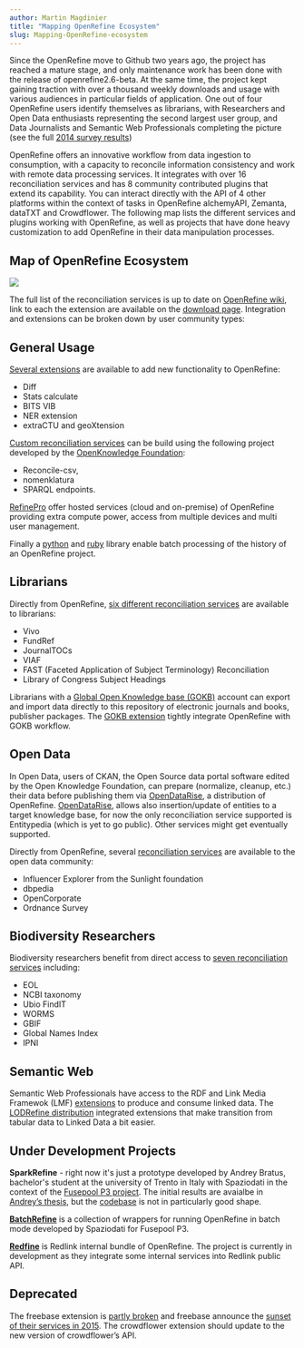 ```yaml
---
author: Martin Magdinier
title: "Mapping OpenRefine Ecosystem"
slug: Mapping-OpenRefine-ecosystem
---
```


Since the OpenRefine move to Github two years ago, the project has reached a mature stage, and only maintenance work has been done with the release of openrefine2.6-beta. At the same time, the project kept gaining traction with over a thousand weekly downloads and usage with various audiences in particular fields of application. One out of four OpenRefine users identify themselves as librarians, with Researchers and Open Data enthusiasts representing the second largest user group, and Data Journalists and Semantic Web Professionals completing the picture (see the full [2014 survey results](http://openrefine.org/2014/08/29/2014-survey-results.html))

OpenRefine offers an innovative workflow from data ingestion to consumption, with a capacity to reconcile information consistency and work with remote data processing services. It integrates with over 16 reconciliation services and has 8 community contributed plugins that extend its capability. You can interact directly with the API of 4 other platforms within the context of tasks in OpenRefine alchemyAPI, Zemanta, dataTXT and Crowdflower. The following map lists the different services and plugins working with OpenRefine, as well as projects that have done heavy customization to add OpenRefine in their data manipulation processes.

## Map of OpenRefine Ecosystem

<a href="/img/2015-01-23-Mapping-OpenRefine-Ecosystem/openrefine-map.png"><img src="/img/2015-01-23-Mapping-OpenRefine-Ecosystem/openrefine-map.png" class="inset" /></a>

The full list of the reconciliation services is up to date on [OpenRefine wiki](https://github.com/OpenRefine/OpenRefine/wiki/Reconcilable-Data-Sources), link to each the extension are available on the [download page](http://openrefine.org/download.html). Integration and extensions can be broken down by user community types:

## General Usage
[Several extensions](http://openrefine.org/download.html) are available to add new functionality to OpenRefine:

- Diff 
- Stats calculate
- BITS VIB
- NER extension
- extraCTU and geoXtension

[Custom reconciliation services](https://github.com/OpenRefine/OpenRefine/wiki/Reconcilable-Data-Sources#general) can be build using the following project developed by the [OpenKnowledge Foundation](https://okfn.org/):

- Reconcile-csv, 
- nomenklatura 
- SPARQL endpoints. 

[RefinePro](http://refinepro.com) offer hosted services (cloud and on-premise) of OpenRefine providing extra compute power, access from multiple devices and multi user management.

Finally a [python](https://github.com/maxogden/refine-python) and [ruby](https://github.com/maxogden/refine-ruby) library enable batch processing of the history of an OpenRefine project.

## Librarians 
Directly from OpenRefine, [six different reconciliation services](https://github.com/OpenRefine/OpenRefine/wiki/Reconcilable-Data-Sources#librarians) are available to librarians:

- Vivo
- FundRef
- JournalTOCs
- VIAF
- FAST (Faceted Application of Subject Terminology) Reconciliation
- Library of Congress Subject Headings

Librarians with a [Global Open Knowledge base (GOKB)](https://gokb.kuali.org/gokb/) account can export and import data directly to this repository of electronic journals and books, publisher packages. The [GOKB extension](https://github.com/k-int/gokb-phase1) tightly integrate OpenRefine with GOKB workflow.

## Open Data	 	 	
In Open Data, users of CKAN, the Open Source data portal software edited by the Open Knowledge Foundation, can prepare (normalize, cleanup, etc.) their data before publishing them via [OpenDataRise](https://github.com/opendatatrentino/OpenDataRise), a distribution of OpenRefine. [OpenDataRise](https://github.com/opendatatrentino/OpenDataRise), allows also insertion/update of entities to a target knowledge base, for now the only reconciliation service supported is Entitypedia (which is yet to go public). Other services might get eventually supported. 

Directly from OpenRefine, several [reconciliation services](https://github.com/OpenRefine/OpenRefine/wiki/Reconcilable-Data-Sources#open-data) are available to the open data community:

- Influencer Explorer from the Sunlight foundation
- dbpedia
- OpenCorporate
- Ordnance Survey

## Biodiversity Researchers
Biodiversity researchers benefit from direct access to [seven reconciliation services](https://github.com/OpenRefine/OpenRefine/wiki/Reconcilable-Data-Sources#biodiversity-researchers) including:

- EOL
- NCBI taxonomy
- Ubio FindIT
- WORMS
- GBIF
- Global Names Index
- IPNI

## Semantic Web
Semantic Web Professionals have access to the RDF and Link Media Framewok (LMF) [extensions](http://openrefine.org/download.html) to produce and consume linked data. The [LODRefine distribution](https://github.com/sparkica/LODRefine) integrated extensions that make transition from tabular data to Linked Data a bit easier. 

## Under Development Projects
**SparkRefine** - right now it's just a prototype developed by Andrey Bratus, bachelor's student at the university of Trento in Italy with Spaziodati in the context of the [Fusepool P3 project](http://p3.fusepool.eu/). The initial results are avaialbe in [Andrey’s thesis](http://d3s.disi.unitn.it/~mega/andrey_thesis.pdf), but the [codebase](https://github.com/andreybratus/RefineOnSpark) is not in particularly good shape.

**[BatchRefine](https://github.com/fusepoolP3/p3-batchrefine)** is a collection of wrappers for running OpenRefine in batch mode developed by Spaziodati for Fusepool P3.
 
**[Redfine](http://dev.redlink.io/)** is Redlink internal bundle of OpenRefine. The project is currently in development as they integrate some internal services into Redlink public API.

## Deprecated
The freebase extension is [partly broken](https://github.com/OpenRefine/OpenRefine/issues/805) and freebase announce the [sunset of their services in 2015](https://plus.google.com/109936836907132434202/posts/bu3z2wVqcQc).  The crowdflower extension should update to the new version of crowdflower’s API.
